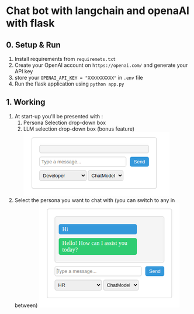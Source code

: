 # Chat bot with langchain and openaAI with flask
## 0. Setup & Run
1. Install requirements from `requiremets.txt`
2. Create your OpenAI account on `https://openai.com/` and generate your API key
3. store your `OPENAI_API_KEY = "XXXXXXXXXX"` in `.env` file
4. Run the flask application using `python app.py`

## 1. Working
1. At start-up you'll be presented with :
   1. Persona Selection drop-down box
   2. LLM selection drop-down box (bonus feature)
   ![Home Chat](images/home.png)
2. Select the persona you want to chat with (you can switch to any in between)
![Chat](images/chat.png)
